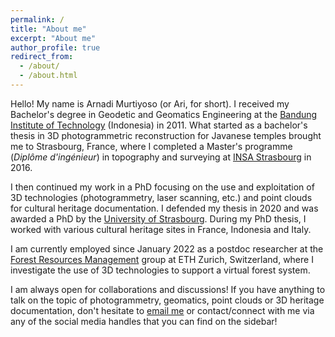 ```yaml
---
permalink: /
title: "About me"
excerpt: "About me"
author_profile: true
redirect_from: 
  - /about/
  - /about.html
---
```


Hello! My name is Arnadi Murtiyoso (or Ari, for short). I received my Bachelor's degree in Geodetic and Geomatics Engineering at the <a href="https://itb.ac.id/" target="_blank">Bandung Institute of Technology</a> (Indonesia) in 2011. What started as a bachelor's thesis in 3D photogrammetric reconstruction for Javanese temples brought me to Strasbourg, France, where I completed a Master's programme (_Diplôme d'ingénieur_) in topography and surveying at <a href="http://www.insa-strasbourg.fr/" target="_blank">INSA Strasbourg</a> in 2016. 

I then continued my work in a PhD focusing on the use and exploitation of 3D technologies (photogrammetry, laser scanning, etc.) and point clouds for cultural heritage documentation. I defended my thesis in 2020 and was awarded a PhD by the <a href="https://www.unistra.fr/" target="_blank">University of Strasbourg</a>. During my PhD thesis, I worked with various cultural heritage sites in France, Indonesia and Italy. 

I am currently employed since January 2022 as a postdoc researcher at the <a href="https://form.ethz.ch/" target="_blank">Forest Resources Management</a> group at ETH Zurich, Switzerland, where I investigate the use of 3D technologies to support a virtual forest system.

I am always open for collaborations and discussions! If you have anything to talk on the topic of photogrammetry, geomatics, point clouds or 3D heritage documentation, don't hesitate to [email me](mailto:arnadi.murtiyoso@usys.ethz.ch) or contact/connect with me via any of the social media handles that you can find on the sidebar! 
